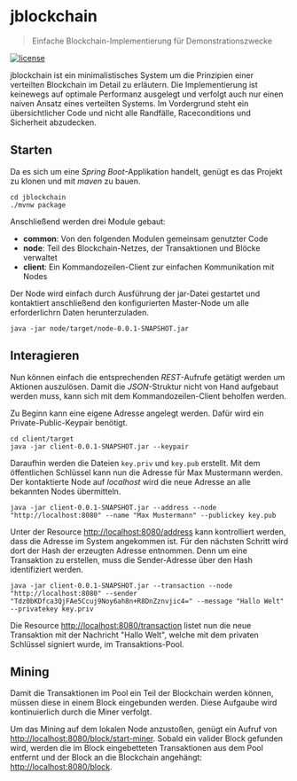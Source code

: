 # jblockchain
> Einfache Blockchain-Implementierung für Demonstrationszwecke

[![license](https://img.shields.io/badge/license-ASF2-blue.svg)](https://github.com/neozo-software/jblockchain/blob/master/LICENSE)

jblockchain ist ein minimalistisches System um die Prinzipien einer verteilten Blockchain im Detail zu erläutern. Die Implementierung ist keinewegs auf optimale Performanz ausgelegt und verfolgt auch nur einen naiven Ansatz eines verteilten Systems. Im Vordergrund steht ein übersichtlicher Code und nicht alle Randfälle, Raceconditions und Sicherheit abzudecken.

## Starten
Da es sich um eine _Spring Boot_-Applikation handelt, genügt es das Projekt zu klonen und mit _maven_ zu bauen.

```shell
cd jblockchain
./mvnw package
```
Anschließend werden drei Module gebaut:
* __common__: Von den folgenden Modulen gemeinsam genutzter Code
* __node__: Teil des Blockchain-Netzes, der Transaktionen und Blöcke verwaltet
* __client__: Ein Kommandozeilen-Client zur einfachen Kommunikation mit Nodes

Der Node wird einfach durch Ausführung der jar-Datei gestartet und kontaktiert anschließend den konfigurierten Master-Node um alle erforderlichrn Daten herunterzuladen.
```shell
java -jar node/target/node-0.0.1-SNAPSHOT.jar
```

## Interagieren
Nun können einfach die entsprechenden _REST_-Aufrufe getätigt werden um Aktionen auszulösen. Damit die _JSON_-Struktur nicht von Hand aufgebaut werden muss, kann sich mit dem Kommandozeilen-Client beholfen werden.

Zu Beginn kann eine eigene Adresse angelegt werden. Dafür wird ein Private-Public-Keypair benötigt.

```shell
cd client/target
java -jar client-0.0.1-SNAPSHOT.jar --keypair
```
Daraufhin werden die Dateien `key.priv` und `key.pub` erstellt.
Mit dem öffentlichen Schlüssel kann nun die Adresse für Max Mustermann werden. Der kontaktierte Node auf _localhost_ wird die neue Adresse an alle bekannten Nodes übermitteln.

```shell
java -jar client-0.0.1-SNAPSHOT.jar --address --node "http://localhost:8080" --name "Max Mustermann" --publickey key.pub
```

Unter der Resource <http://localhost:8080/address> kann kontrolliert werden, dass die Adresse im System angekommen ist. Für den nächsten Schritt wird dort der Hash der erzeugten Adresse entnommen. Denn um eine Transaktion zu erstellen, muss die Sender-Adresse über den Hash identifiziert werden.

```shell
java -jar client-0.0.1-SNAPSHOT.jar --transaction --node "http://localhost:8080" --sender "Tdz0bKDfca3QjFAe5Ccuj9Noy6ah8n+R8DnZznvjic4=" --message "Hallo Welt" --privatekey key.priv 
```

Die Resource <http://localhost:8080/transaction> listet nun die neue Transaktion mit der Nachricht "Hallo Welt", welche mit dem privaten Schlüssel signiert wurde, im Transaktions-Pool.

## Mining
Damit die Transaktionen im Pool ein Teil der Blockchain werden können, müssen diese in einem Block eingebunden werden. Diese Aufgaube wird kontinuierlich durch die Miner verfolgt.

Um das Mining auf dem lokalen Node anzustoßen, genügt ein Aufruf von <http://localhost:8080/block/start-miner>. Sobald ein valider Block gefunden wird, werden die im Block eingebetteten Transaktionen aus dem Pool entfernt und der Block an die Blockchain angehängt: <http://localhost:8080/block>.

